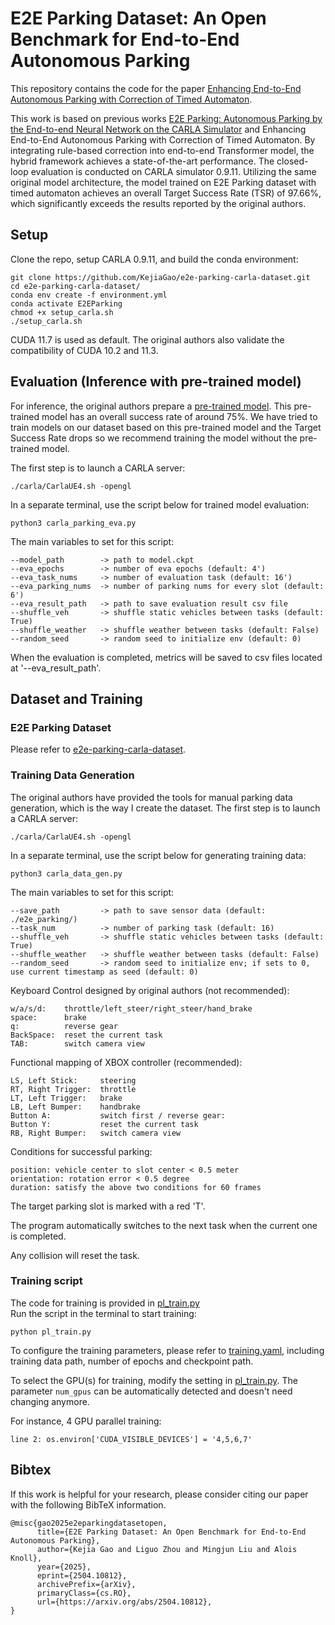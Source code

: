 # E2E Parking Dataset: An Open Benchmark for End-to-End Autonomous Parking


This repository contains the code for the paper 
[Enhancing End-to-End Autonomous Parking with Correction of Timed Automaton](https://arxiv.org/abs/2504.10812).

This work is based on previous works [E2E Parking: Autonomous Parking by the End-to-end Neural Network on the CARLA Simulator](https://github.com/qintonguav/e2e-parking-carla) and Enhancing End-to-End Autonomous Parking with Correction of Timed Automaton. By integrating rule-based correction into end-to-end Transformer model, the hybrid framework achieves a state-of-the-art performance. The closed-loop evaluation is conducted on CARLA simulator 0.9.11. Utilizing the same original model architecture, the model trained on E2E Parking dataset with timed automaton achieves an overall Target Success Rate (TSR) of 97.66%, which significantly exceeds the results reported by the original authors.


## Setup

Clone the repo, setup CARLA 0.9.11, and build the conda environment:

```Shell
git clone https://github.com/KejiaGao/e2e-parking-carla-dataset.git
cd e2e-parking-carla-dataset/
conda env create -f environment.yml
conda activate E2EParking
chmod +x setup_carla.sh
./setup_carla.sh
```
CUDA 11.7 is used as default. The original authors also validate the compatibility of CUDA 10.2 and 11.3.

## Evaluation (Inference with pre-trained model)
For inference, the original authors prepare a [pre-trained model](https://drive.google.com/file/d/1XOlzBAb9W91R6WOB-srgdY8AZH3fXlML/view?usp=sharing). This pre-trained model has an overall success rate of around 75%. We have tried to train models on our dataset based on this pre-trained model and the Target Success Rate drops so we recommend training the model without the pre-trained model.


The first step is to launch a CARLA server:

```Shell
./carla/CarlaUE4.sh -opengl
```

In a separate terminal, use the script below for trained model evaluation:
```Shell
python3 carla_parking_eva.py
```

The main variables to set for this script:
```
--model_path        -> path to model.ckpt
--eva_epochs        -> number of eva epochs (default: 4')
--eva_task_nums     -> number of evaluation task (default: 16')
--eva_parking_nums  -> number of parking nums for every slot (default: 6')
--eva_result_path   -> path to save evaluation result csv file
--shuffle_veh       -> shuffle static vehicles between tasks (default: True)
--shuffle_weather   -> shuffle weather between tasks (default: False)
--random_seed       -> random seed to initialize env (default: 0)
```
When the evaluation is completed, metrics will be saved to csv files located at '--eva_result_path'.

## Dataset and Training
### E2E Parking Dataset
Please refer to [e2e-parking-carla-dataset]([https://arxiv.org/abs/2504.10812](https://github.com/KejiaGao/e2e-parking-carla-dataset)).

### Training Data Generation
The original authors have provided the tools for manual parking data generation, which is the way I create the dataset. 
The first step is to launch a CARLA server:

```Shell
./carla/CarlaUE4.sh -opengl
```

In a separate terminal, use the script below for generating training data:
```Shell
python3 carla_data_gen.py
```

The main variables to set for this script:
```
--save_path         -> path to save sensor data (default: ./e2e_parking/)
--task_num          -> number of parking task (default: 16)
--shuffle_veh       -> shuffle static vehicles between tasks (default: True)
--shuffle_weather   -> shuffle weather between tasks (default: False)
--random_seed       -> random seed to initialize env; if sets to 0, use current timestamp as seed (default: 0)
```

Keyboard Control designed by original authors (not recommended):
```
w/a/s/d:    throttle/left_steer/right_steer/hand_brake
space:      brake
q:          reverse gear
BackSpace:  reset the current task
TAB:        switch camera view
```

Functional mapping of XBOX controller (recommended):
```
LS, Left Stick:     steering
RT, Right Trigger:  throttle
LT, Left Trigger:   brake
LB, Left Bumper:    handbrake
Button A:           switch first / reverse gear:
Button Y:           reset the current task
RB, Right Bumper:   switch camera view
```

Conditions for successful parking:
```
position: vehicle center to slot center < 0.5 meter
orientation: rotation error < 0.5 degree
duration: satisfy the above two conditions for 60 frames
```
The target parking slot is marked with a red 'T'. 

The program automatically switches to the next task when the current one is completed.

Any collision will reset the task.

### Training script

The code for training is provided in [pl_train.py](./pl_train.py) \
Run the script in the terminal to start training:
```Shell
python pl_train.py 
```
To configure the training parameters, please refer to [training.yaml](./config/training.yaml), including training data path, number of epochs and checkpoint path.

To select the GPU(s) for training, modify the setting in [pl_train.py](./pl_train.py). The parameter ```num_gpus``` can be automatically detected and doesn't need changing anymore.

For instance, 4 GPU parallel training:
```
line 2: os.environ['CUDA_VISIBLE_DEVICES'] = '4,5,6,7'
```



## Bibtex
If this work is helpful for your research, please consider citing our paper with the following BibTeX information.

```
@misc{gao2025e2eparkingdatasetopen,
      title={E2E Parking Dataset: An Open Benchmark for End-to-End Autonomous Parking}, 
      author={Kejia Gao and Liguo Zhou and Mingjun Liu and Alois Knoll},
      year={2025},
      eprint={2504.10812},
      archivePrefix={arXiv},
      primaryClass={cs.RO},
      url={https://arxiv.org/abs/2504.10812}, 
}
```
